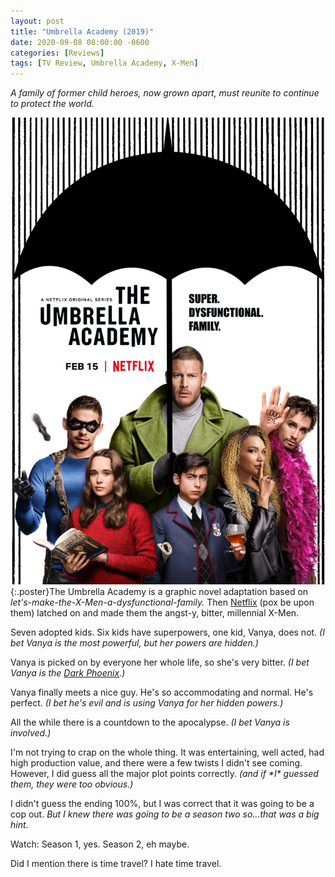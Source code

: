 ```yaml
---
layout: post
title: "Umbrella Academy (2019)"
date: 2020-09-08 08:00:00 -0600
categories: [Reviews]
tags: [TV Review, Umbrella Academy, X-Men]
---
```


*A family of former child heroes, now grown apart, must reunite to continue to protect the world.*

![Umbrella Academy Poster](/assets/2020/09/umbrella-academy-2019.jpg){:.poster}The Umbrella Academy is a graphic novel adaptation based on *let's-make-the-X-Men-a-dysfunctional-family.* Then [Netflix](https://www.imdb.com/title/tt9196192/) (pox be upon them) latched on and made them the angst-y, bitter, millennial X-Men.

Seven adopted kids. Six kids have superpowers, one kid, Vanya, does not. *(I bet Vanya is the most powerful, but her powers are hidden.)*

Vanya is picked on by everyone her whole life, so she's very bitter. *(I bet Vanya is the [Dark Phoenix](https://infogalactic.com/info/The_Dark_Phoenix_Saga).)*

Vanya finally meets a nice guy. He's so accommodating and normal. He's perfect. *(I bet he's evil and is using Vanya for her hidden powers.)*

All the while there is a countdown to the apocalypse. *(I bet Vanya is involved.)*

I'm not trying to crap on the whole thing. It was entertaining, well acted, had high production value, and there were a few twists I didn't see coming. However, I did guess all the major plot points correctly. *(and if \*I\* guessed them, they were too obvious.)*

I didn't guess the ending 100%, but I was correct that it was going to be a cop out. *But I knew there was going to be a season two so...that was a big hint.*

Watch: Season 1, yes. Season 2, eh maybe.

Did I mention there is time travel? I hate time travel.
